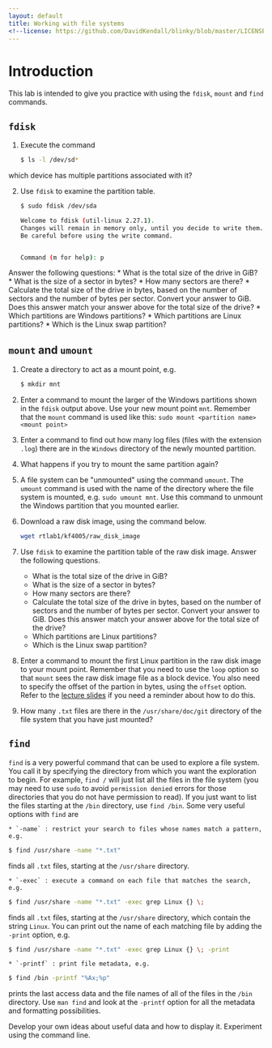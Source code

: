 ```yaml
---
layout: default
title: Working with file systems
<!--license: https://github.com/DavidKendall/blinky/blob/master/LICENSE-->
---
```


# Introduction

This lab is intended to give you practice with using the `fdisk`, `mount` and `find` commands.

## `fdisk`

1. Execute the command

     ```sh
     $ ls -l /dev/sd*
     ```
which device has multiple partitions associated with it?

2. Use `fdisk` to examine the partition table.

     ```sh
     $ sudo fdisk /dev/sda

     Welcome to fdisk (util-linux 2.27.1).
     Changes will remain in memory only, until you decide to write them.
     Be careful before using the write command.


     Command (m for help): p
     ```
Answer the following questions:
    * What is the total size of the drive in GiB?
    * What is the size of a sector in bytes?
    * How many sectors are there?
    * Calculate the total size of the drive in bytes, based on the number of sectors and the number of bytes per sector. Convert your answer to GiB. Does this answer match your answer above for the total size of the drive?
    * Which partitions are Windows partitions?
    * Which partitions are Linux partitions?
    * Which is the Linux swap partition?

## `mount` and `umount`

1. Create a directory to act as a mount point, e.g.

     ```sh
     $ mkdir mnt
     ```

2. Enter a command to mount the larger of the Windows partitions shown in the `fdisk` output above. Use your new mount point `mnt`. Remember that
the `mount` command is used like this: `sudo mount <partition name> <mount point>`

3. Enter a command to find out how many log files (files with the extension `.log`) there are in the `Windows` directory of the newly mounted partition.

4. What happens if you try to mount the same partition again?

5. A file system can be "unmounted" using the command `umount`. The `umount` command is used with the name of the directory where the file system is
mounted, e.g. `sudo umount mnt`. Use this command to unmount the Windows partition that you mounted earlier.

6. Download a raw disk image, using the command below.

     ```sh
     wget rtlab1/kf4005/raw_disk_image
     ```

7. Use `fdisk` to examine the partition table of the raw disk image. Answer the following questions.
    * What is the total size of the drive in GiB?
    * What is the size of a sector in bytes?
    * How many sectors are there?
    * Calculate the total size of the drive in bytes, based on the number of sectors and the number of bytes per sector. Convert your answer to GiB. Does this answer match your answer above for the total size of the drive?
    * Which partitions are Linux partitions?
    * Which is the Linux swap partition?

8. Enter a command to mount the first Linux partition in the raw disk image to your mount point. Remember that you need to use the `loop` option so that
`mount` sees the raw disk image file as a block device. You also need to specify the offset of the partion in bytes, using the `offset` option. Refer to
the [lecture slides](http://hesabu.net/kf4005/assets/ra/B09.pdf) if you need a reminder about how to do this.

9. How many `.txt` files are there in the `/usr/share/doc/git` directory of the file system that you have just mounted?

## `find`

`find` is a very powerful command that can be used to explore a file system. You call it by specifying the directory from which you want the exploration to begin.
For example, `find /` will just list all the files in the file system (you may need to use `sudo` to avoid `permission denied` errors for those directories that
you do not have permission to read). If you just want to list the files starting at the `/bin` directory, use `find /bin`. Some very useful options with
`find` are

    * `-name` : restrict your search to files whose names match a pattern, e.g.

```sh
$ find /usr/share -name "*.txt"
```
finds all `.txt` files, starting at the `/usr/share` directory.

    * `-exec` : execute a command on each file that matches the search, e.g.

```sh
$ find /usr/share -name "*.txt" -exec grep Linux {} \;
```
finds all `.txt` files, starting at the `/usr/share` directory, which contain the string `Linux`. You can print out the name of each matching file by adding the
`-print` option, e.g.

```sh
$ find /usr/share -name "*.txt" -exec grep Linux {} \; -print
```

    * `-printf` : print file metadata, e.g.

```sh
$ find /bin -printf "%Ax;%p"
```
prints the last access data and the file names of all of the files in the `/bin` directory. Use `man find` and look at the `-printf` option for all the metadata
and formatting possibilities.

Develop your own ideas about useful data and how to display it. Experiment using the command line.

